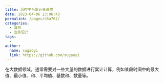 ```yaml
---
title: 风控平台累计量设置
date: 2023-04-06 23:06:43
permalink: /pages/d8a762/
categories:
  - 其他
  - 业务设计
tags:
  - 
author: 
  name: xugaoyi
  link: https://github.com/xugaoyi
---
```



在大数据领域，通常需要对一些大量的数据进行累计计算，例如某段时间中的最大值、最小值、和、平均值、基数和、数量等。



